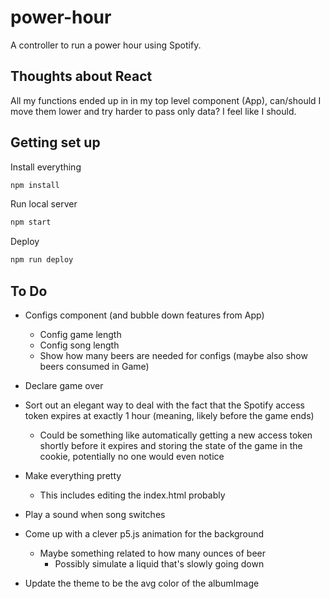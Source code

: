# power-hour

A controller to run a power hour using Spotify.

## Thoughts about React

All my functions ended up in in my top level component (App), can/should I move them lower and try harder to pass only data? I feel like I should.

## Getting set up

Install everything

```sh
npm install
```

Run local server

```sh
npm start
```

Deploy

```sh
npm run deploy
```


## To Do

- Configs component (and bubble down features from App)
  - Config game length
  - Config song length
  - Show how many beers are needed for configs (maybe also show beers consumed in Game)

- Declare game over

- Sort out an elegant way to deal with the fact that the Spotify access token expires at exactly 1 hour (meaning, likely before the game ends)
  - Could be something like automatically getting a new access token shortly before it expires and storing the state of the game in the cookie, potentially no one would even notice

- Make everything pretty
  - This includes editing the index.html probably

- Play a sound when song switches
- Come up with a clever p5.js animation for the background
  - Maybe something related to how many ounces of beer
    - Possibly simulate a liquid that's slowly going down
- Update the theme to be the avg color of the albumImage
